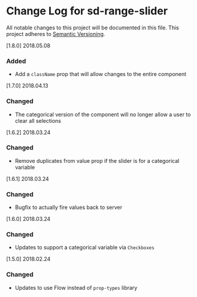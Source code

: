 # Change Log for sd-range-slider
All notable changes to this project will be documented in this file.
This project adheres to [Semantic Versioning](http://semver.org/).

[1.8.0] 2018.05.08
### Added
- Add a `className` prop that will allow changes to the entire component

[1.7.0] 2018.04.13
### Changed
- The categorical version of the component will no longer allow a user to clear all selections

[1.6.2] 2018.03.24
### Changed
- Remove duplicates from value prop if the slider is for a categorical variable

[1.6.1] 2018.03.24
### Changed
- Bugfix to actually fire values back to server

[1.6.0] 2018.03.24
### Changed
- Updates to support a categorical variable via `Checkboxes`

[1.5.0] 2018.02.24
### Changed
- Updates to use Flow instead of `prop-types` library
